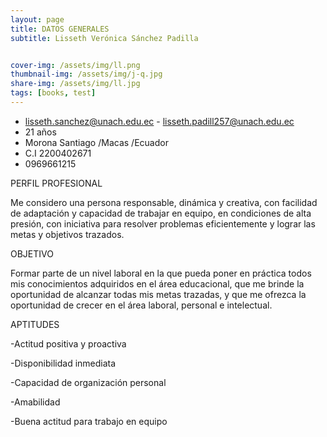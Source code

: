 ```yaml
---
layout: page
title: DATOS GENERALES
subtitle: Lisseth Verónica Sánchez Padilla


cover-img: /assets/img/ll.png
thumbnail-img: /assets/img/j-q.jpg
share-img: /assets/img/ll.jpg
tags: [books, test]
---
```

- lisseth.sanchez@unach.edu.ec - lisseth.padill257@unach.edu.ec
 - 21 años
 - Morona Santiago /Macas /Ecuador
 - C.I 2200402671
 - 0969661215

PERFIL PROFESIONAL

Me considero una persona responsable, dinámica y creativa, con facilidad de adaptación y 
capacidad de trabajar en equipo, en condiciones de alta presión, con iniciativa para resolver 
problemas eficientemente y lograr las metas y objetivos trazados.

OBJETIVO

Formar parte de un nivel laboral en la que pueda poner en práctica todos mis conocimientos adquiridos en el área educacional, que me brinde la oportunidad de alcanzar todas mis metas trazadas, y que me ofrezca la oportunidad de crecer en el área laboral, personal e intelectual.

APTITUDES

-Actitud positiva y proactiva

-Disponibilidad inmediata

-Capacidad de organización personal

-Amabilidad

-Buena actitud para trabajo en equipo